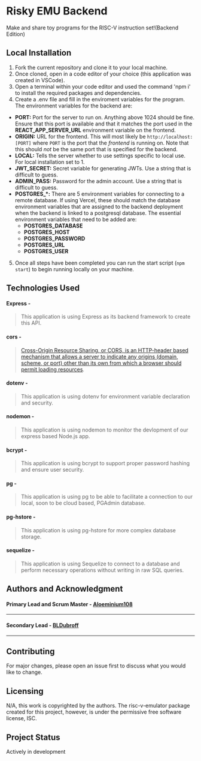 # Risky EMU Backend

Make and share toy programs for the RISC-V instruction set!(Backend Edition)

## Local Installation

1. Fork the current repository and clone it to your local machine.
2. Once cloned, open in a code editor of your choice (this application was created in VSCode).
3. Open a terminal within your code editor and used the command 'npm i' to install the required packages and dependencies.
4. Create a .env file and fill in the enviroment variables for the program. The environment variables for the backend are:
  - **PORT:** Port for the server to run on. Anything above 1024 should be fine. Ensure that this port is available and that it matches the port used in the **REACT_APP_SERVER_URL** environment variable on the frontend.
  - **ORIGIN:** URL for the frontend. This will most likely be `http://localhost:[PORT]` where `PORT` is the port that the *frontend* is running on. Note that this should *not* be the same port that is specified for the backend.
  - **LOCAL:** Tells the server whether to use settings specific to local use. For local installation set to 1.
  - **JWT_SECRET:** Secret variable for generating JWTs. Use a string that is difficult to guess.
  - **ADMIN_PASS:** Password for the admin account. Use a string that is difficult to guess.
  - **POSTGRES_\*:** There are 5 environment variables for connecting to a remote database. If using Vercel, these should match the database environment variables that are assigned to the backend deployment when the backend is linked to a postgresql database. The essential environment variables that need to be added are:
    - **POSTGRES_DATABASE**
    - **POSTGRES_HOST** 
    - **POSTGRES_PASSWORD** 
    - **POSTGRES_URL** 
    - **POSTGRES_USER** 
5. Once all steps have been completed you can run the start script (`npm start`) to begin running locally on your machine.

## Technologies Used

#### **Express** - 
> This application is using Express as its backend framework to create this API.
#### **cors** - 
> [Cross-Origin Resource Sharing, or CORS, is an HTTP-header based mechanism that allows a server to indicate any origins (domain, scheme, or port) other than its own from which a browser should permit loading resources](https://developer.mozilla.org/en-US/docs/Web/HTTP/CORS).
#### **dotenv** - 
> This application is using dotenv for environment variable declaration and security.
#### **nodemon** - 
> This application is using nodemon to monitor the devlopment of our express based Node.js app.
#### **bcrypt** -
> This application is using bcrypt to support proper password hashing and ensure user security.
#### **pg** -
> This application is using pg to be able to facilitate a connection to our local, soon to be cloud based, PGAdmin database.
#### **pg-hstore** -
> This application is using pg-hstore for more complex database storage.
#### **sequelize** -
> This application is using Sequelize to connect to a database and perform necessary operations without writing in raw SQL queries.

## Authors and Acknowledgment

#### Primary Lead and Scrum Master - [Aloeminium108](https://github.com/Aloeminium108)
---
#### Secondary Lead - [BLDubroff](https://github.com/BLDubroff)
---

## Contributing

For major changes, please open an issue first to discuss what you would like to change.

## Licensing

N/A, this work is copyrighted by the authors.
The risc-v-emulator package created for this project, however, is under the permissive free software license, ISC.

## Project Status

Actively in development